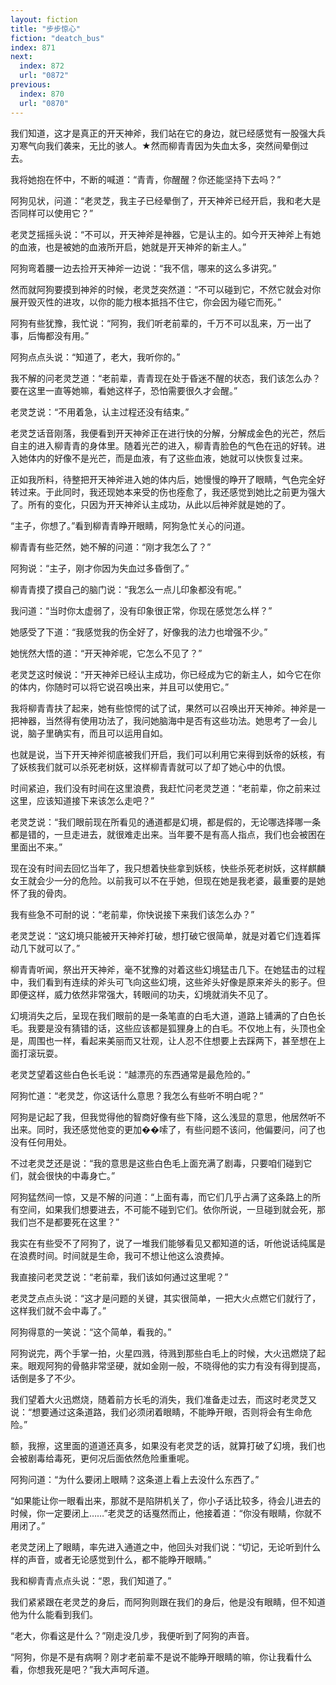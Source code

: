 ```yaml
---
layout: fiction
title: "步步惊心"
fiction: "deatch_bus"
index: 871
next:
  index: 872
  url: "0872"
previous:
  index: 870
  url: "0870"
---
```

我们知道，这才是真正的开天神斧，我们站在它的身边，就已经感觉有一股强大兵刃寒气向我们袭来，无比的骇人。★然而柳青青因为失血太多，突然间晕倒过去。

我将她抱在怀中，不断的喊道：“青青，你醒醒？你还能坚持下去吗？”

阿狗见状，问道：“老灵芝，我主子已经晕倒了，开天神斧已经开启，我和老大是否同样可以使用它？”

老灵芝摇摇头说：“不可以，开天神斧是神器，它是认主的。如今开天神斧上有她的血液，也是被她的血液所开启，她就是开天神斧的新主人。”

阿狗弯着腰一边去捡开天神斧一边说：“我不信，哪来的这么多讲究。”

然而就阿狗要摸到神斧的时候，老灵芝突然道：“不可以碰到它，不然它就会对你展开毁灭性的进攻，以你的能力根本抵挡不住它，你会因为碰它而死。”

阿狗有些犹豫，我忙说：“阿狗，我们听老前辈的，千万不可以乱来，万一出了事，后悔都没有用。”

阿狗点点头说：“知道了，老大，我听你的。”

我不解的问老灵芝道：“老前辈，青青现在处于昏迷不醒的状态，我们该怎么办？要在这里一直等她嘛，看她这样子，恐怕需要很久才会醒。”

老灵芝说：“不用着急，认主过程还没有结束。”

老灵芝话音刚落，我便看到开天神斧正在进行快的分解，分解成金色的光芒，然后自主的进入柳青青的身体里。随着光芒的进入，柳青青脸色的气色在迅的好转。进入她体内的好像不是光芒，而是血液，有了这些血液，她就可以快恢复过来。

正如我所料，待整把开天神斧进入她的体内后，她慢慢的睁开了眼睛，气色完全好转过来。于此同时，我还现她本来受的伤也痊愈了，我还感觉到她比之前更为强大了。所有的变化，只因为开天神斧认主成功，从此以后神斧就是她的了。

“主子，你想了。”看到柳青青睁开眼睛，阿狗急忙关心的问道。

柳青青有些茫然，她不解的问道：“刚才我怎么了？”

阿狗说：“主子，刚才你因为失血过多昏倒了。”

柳青青摸了摸自己的脑门说：“我怎么一点儿印象都没有呢。”

我问道：“当时你太虚弱了，没有印象很正常，你现在感觉怎么样？”

她感受了下道：“我感觉我的伤全好了，好像我的法力也增强不少。”

她恍然大悟的道：“开天神斧呢，它怎么不见了？”

老灵芝这时候说：“开天神斧已经认主成功，你已经成为它的新主人，如今它在你的体内，你随时可以将它说召唤出来，并且可以使用它。”

我将柳青青扶了起来，她有些惊愕的试了试，果然可以召唤出开天神斧。神斧是一把神器，当然得有使用功法了，我问她脑海中是否有这些功法。她思考了一会儿说，脑子里确实有，而且可以运用自如。

也就是说，当下开天神斧彻底被我们开启，我们可以利用它来得到妖帝的妖核，有了妖核我们就可以杀死老树妖，这样柳青青就可以了却了她心中的仇恨。

时间紧迫，我们没有时间在这里浪费，我赶忙问老灵芝道：“老前辈，你之前来过这里，应该知道接下来该怎么走吧？”

老灵芝说：“我们眼前现在所看见的通道都是幻境，都是假的，无论哪选择哪一条都是错的，一旦走进去，就很难走出来。当年要不是有高人指点，我们也会被困在里面出不来。”

现在没有时间去回忆当年了，我只想着快些拿到妖核，快些杀死老树妖，这样麒麟女王就会少一分的危险。以前我可以不在乎她，但现在她是我老婆，最重要的是她怀了我的骨肉。

我有些急不可耐的说：“老前辈，你快说接下来我们该怎么办？”

老灵芝说：“这幻境只能被开天神斧打破，想打破它很简单，就是对着它们连着挥动几下就可以了。”

柳青青听闻，祭出开天神斧，毫不犹豫的对着这些幻境猛击几下。在她猛击的过程中，我们看到有连续的斧头可飞向这些幻境，这些斧头好像是原来斧头的影子。但即便这样，威力依然非常强大，转眼间的功夫，幻境就消失不见了。

幻境消失之后，呈现在我们眼前的是一条笔直的白毛大道，道路上铺满的了白色长毛。我要是没有猜错的话，这些应该都是狐狸身上的白毛。不仅地上有，头顶也全是，周围也一样，看起来美丽而又壮观，让人忍不住想要上去踩两下，甚至想在上面打滚玩耍。

老灵芝望着这些白色长毛说：“越漂亮的东西通常是最危险的。”

阿狗忙道：“老灵芝，你这话什么意思？我怎么有些听不明白呢？”

阿狗是记起了我，但我觉得他的智商好像有些下降，这么浅显的意思，他居然听不出来。同时，我还感觉他变的更加��嗦了，有些问题不该问，他偏要问，问了也没有任何用处。

不过老灵芝还是说：“我的意思是这些白色毛上面充满了剧毒，只要咱们碰到它们，就会很快的中毒身亡。”

阿狗猛然间一惊，又是不解的问道：“上面有毒，而它们几乎占满了这条路上的所有空间，如果我们想要进去，不可能不碰到它们。依你所说，一旦碰到就会死，那我们岂不是都要死在这里？”

我实在有些受不了阿狗了，说了一堆我们能够看见又都知道的话，听他说话纯属是在浪费时间。时间就是生命，我可不想让他这么浪费掉。

我直接问老灵芝说：“老前辈，我们该如何通过这里呢？”

老灵芝点点头说：“这才是问题的关键，其实很简单，一把大火点燃它们就行了，这样我们就不会中毒了。”

阿狗得意的一笑说：“这个简单，看我的。”

阿狗说完，两个手掌一拍，火星四溅，待溅到那些白毛上的时候，大火迅燃烧了起来。眼观阿狗的骨骼非常坚硬，就如金刚一般，不晓得他的实力有没有得到提高，话倒是多了不少。

我们望着大火迅燃烧，随着前方长毛的消失，我们准备走过去，而这时老灵芝又说：“想要通过这条道路，我们必须闭着眼睛，不能睁开眼，否则将会有生命危险。”

额，我擦，这里面的道道还真多，如果没有老灵芝的话，就算打破了幻境，我们也会被剧毒给毒死，更何况后面依然危险重重呢。

阿狗问道：“为什么要闭上眼睛？这条道上看上去没什么东西了。”

“如果能让你一眼看出来，那就不是陷阱机关了，你小子话比较多，待会儿进去的时候，你一定要闭上……”老灵芝的话戛然而止，他接着道：“你没有眼睛，你就不用闭了。”

老灵芝闭上了眼睛，率先进入通道之中，他回头对我们说：“切记，无论听到什么样的声音，或者无论感觉到什么，都不能睁开眼睛。”

我和柳青青点点头说：“恩，我们知道了。”

我们紧紧跟在老灵芝的身后，而阿狗则跟在我们的身后，他是没有眼睛，但不知道他为什么能看到我们。

“老大，你看这是什么？”刚走没几步，我便听到了阿狗的声音。

“阿狗，你是不是有病啊？刚才老前辈不是说不能睁开眼睛的嘛，你让我看什么看，你想我死是吧？”我大声呵斥道。